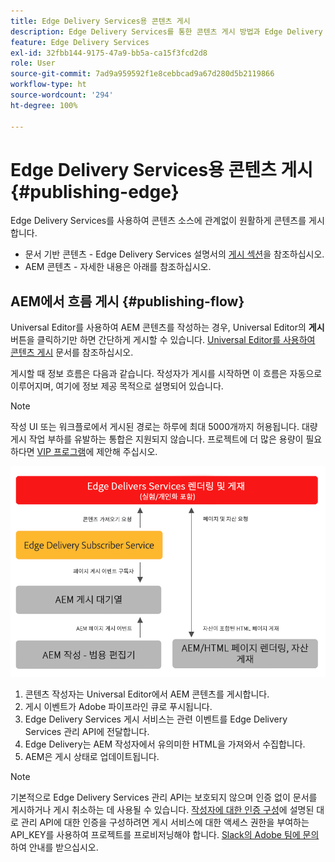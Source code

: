 ```yaml
---
title: Edge Delivery Services용 콘텐츠 게시
description: Edge Delivery Services를 통한 콘텐츠 게시 방법과 Edge Delivery Services를 사용한 AEM 콘텐츠 게시 방법을 알아보십시오.
feature: Edge Delivery Services
exl-id: 32fbb144-9175-47a9-bb5a-ca15f3fcd2d8
role: User
source-git-commit: 7ad9a959592f1e8cebbcad9a67d280d5b2119866
workflow-type: ht
source-wordcount: '294'
ht-degree: 100%

---
```



# Edge Delivery Services용 콘텐츠 게시 {#publishing-edge}

Edge Delivery Services를 사용하여 콘텐츠 소스에 관계없이 원활하게 콘텐츠를 게시합니다.

* 문서 기반 콘텐츠 - Edge Delivery Services 설명서의 [게시 섹션](/help/edge/docs/authoring.md)을 참조하십시오.
* AEM 콘텐츠 - 자세한 내용은 아래를 참조하십시오.

## AEM에서 흐름 게시 {#publishing-flow}

Universal Editor를 사용하여 AEM 콘텐츠를 작성하는 경우, Universal Editor의 **게시** 버튼을 클릭하기만 하면 간단하게 게시할 수 있습니다. [Universal Editor를 사용하여 콘텐츠 게시](/help/sites-cloud/authoring/universal-editor/publishing.md) 문서를 참조하십시오.

게시할 때 정보 흐름은 다음과 같습니다. 작성자가 게시를 시작하면 이 흐름은 자동으로 이루어지며, 여기에 정보 제공 목적으로 설명되어 있습니다.

>[!NOTE]
>
>작성 UI 또는 워크플로에서 게시된 경로는 하루에 최대 5000개까지 허용됩니다. 대량 게시 작업 부하를 유발하는 통합은 지원되지 않습니다. 프로젝트에 더 많은 용량이 필요하다면 [VIP 프로그램](https://www.aem.live/vip/intake)에 제안해 주십시오.

![AEM에서 Edge Delivery Services로 게시할 때 정보 흐름](assets/publishing-flow.png)

1. 콘텐츠 작성자는 Universal Editor에서 AEM 콘텐츠를 게시합니다.
1. 게시 이벤트가 Adobe 파이프라인 큐로 푸시됩니다.
1. Edge Delivery Services 게시 서비스는 관련 이벤트를 Edge Delivery Services 관리 API에 전달합니다.
1. Edge Delivery는 AEM 작성자에서 유의미한 HTML을 가져와서 수집합니다.
1. AEM은 게시 상태로 업데이트됩니다.

>[!NOTE]
>
>기본적으로 Edge Delivery Services 관리 API는 보호되지 않으며 인증 없이 문서를 게시하거나 게시 취소하는 데 사용될 수 있습니다. [작성자에 대한 인증 구성](https://www.aem.live/docs/authentication-setup-authoring)에 설명된 대로 관리 API에 대한 인증을 구성하려면 게시 서비스에 대한 액세스 권한을 부여하는 API_KEY를 사용하여 프로젝트를 프로비저닝해야 합니다. [Slack의 Adobe 팀에 문의](/help/edge/docs/slack.md)하여 안내를 받으십시오.

